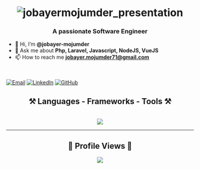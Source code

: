 <h1 align="center">
    <img src="https://readme-typing-svg.herokuapp.com/?font=Righteous&size=35&center=true&vCenter=true&width=500&height=70&duration=3000&lines=Hi+My+Friend!;+I'm+Jobayer+Mojumder!;" alt="jobayermojumder_presentation"/>
</h1>

<h3 align="center">A passionate Software Engineer</h3>

- 👋 Hi, I’m **@jobayer-mojumder**
- 💬 Ask me about **Php, Laravel, Javascript, NodeJS, VueJS**
- 📫 How to reach me **jobayer.mojumder71@gmail.com**
  
<br/>

[![Email](https://img.shields.io/badge/-email-gray?style=for-the-badge&logo=gmail&labelColor=gray)](mailto:jobayer.mojumder71@gmail.com)
[![LinkedIn](https://img.shields.io/badge/-linkedin-blue?style=for-the-badge&logo=linkedin&labelColor=blue)](https://www.linkedin.com/in/jobayer-mojumder/)
[![GitHub](https://img.shields.io/badge/-github-purple?style=for-the-badge&logo=github&labelColor=purple)](https://github.com/jobayer-mojumder)
<br/>

<h2 align="center">⚒️ Languages - Frameworks - Tools ⚒️</h2>
<br/>
<div align="center">
    <img src="https://skillicons.dev/icons?i=php,laravel,nodejs,javascript,typescript,vuejs,npm,react,html,css,aws,docker,mongodb,mysql,postman,git,github,gitlab,bitbucket,vscode,phpstorm" />
</div>

<hr/>

<h2 align="center">👀 Profile Views 👀</h2>
<div align="center">
  <img src="https://profile-counter.glitch.me/jobayer-mojumder/count.svg" />
  <br/><br/>
</div>
